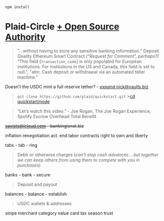 `npm install`

# Plaid-Circle [+ Open Source Authority](https://plaid.com/docs/auth/partnerships/circle/)

> "...without having to store any sensitive banking information." Deposit Quality Ethereum Smart Contract _("Request for Comment", perhaps?)_ "This field [`transaction_code`] is only populated for European institutions. For institutions in the US and Canada, this field is set to null.", "atm: Cash deposit or withdrawal via an automated teller machine."

Doesn't the USDC mint a full reserve tether? - [_expand_ nick@vaults.biz](https://ethereum-magicians.org/u/vaumoney)

> `git clone https://github.com/plaid/quickstart.git` >[cd quickstart/node](https://plaid.com/docs/quickstart/#quickstart-setup)

> “Let’s watch this video.” - Joe Rogan, The Joe Rogan Experience, Spotify Escrow Overhead Total Benefit

~~[sayists@icloud.com](https://support.snipcart.com/t/a-transfer-marketplace-by-refund-product-disbursement-orders/1818) - bankingisnot.biz~~

inflation renegotiation act. end labor contracts right to own and liberty

tabs - tab - ring

> Debit or otherwise charges (_can't stop cash advances... but together we can keep others from using them to compete with you in purchases_)

banks - bank - secure

> Deposit and payout

balances - balance - establish

> USDC wallets & addresses

stripe merchant category value card tax season trust
